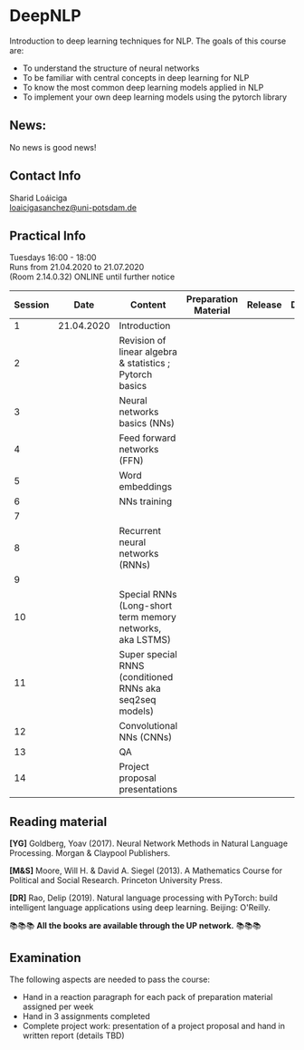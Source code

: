 # DeepNLP  

Introduction to deep learning techniques for NLP. The goals of this course are:  

- To understand the structure of neural networks  
- To be familiar with central concepts in deep learning for NLP  
- To know the most common deep learning models applied in NLP  
- To implement your own deep learning models using the pytorch library  

## News: 

No news is good news!

## Contact Info
Sharid Loáiciga  
<loaicigasanchez@uni-potsdam.de>  

## Practical Info

Tuesdays 16:00 - 18:00  
Runs from 21.04.2020 to 21.07.2020  
(Room 2.14.0.32) ONLINE until further notice  

| Session  | Date  | Content  | Preparation Material  | Release | Due | 
|---|---|---|---|---|---|
| 1  | 21.04.2020  | Introduction  |   |   | |
| 2 |   | Revision of linear algebra & statistics ; Pytorch basics |   |   |   |
| 3  |   | Neural networks basics (NNs)   |   |   |   |
| 4  |   | Feed forward networks (FFN)  |   |   |   |
| 5  |   |  Word embeddings  |   |   |   |
| 6  |   |  NNs training  |   |   |   |
| 7  |   |  |   |   |   |
| 8  |   |  Recurrent neural networks (RNNs)  |   |   |   
| 9  |   |  |   |   |   |
| 10  |   | Special RNNs (Long-short term memory networks, aka LSTMS)  |   |   |   |
| 11  |   | Super special RNNS (conditioned RNNs aka seq2seq models) |   |   |   |
| 12  |   | Convolutional NNs (CNNs)  |   |   |   |
| 13  |   | QA  |   |   |   |
| 14  |   | Project proposal presentations  |   |   |   |


## Reading material 

**\[YG\]** Goldberg, Yoav (2017).  Neural Network Methods in Natural Language Processing. Morgan & Claypool Publishers.

**\[M&S\]** Moore, Will H. & David A. Siegel (2013). A Mathematics Course for Political and Social Research. Princeton University Press.

**\[DR\]** Rao, Delip (2019). Natural language processing with PyTorch: build intelligent language applications using deep learning. Beijing: O'Reilly.  

📚📚📚 **All the books are available through the UP network.**  📚📚📚

## Examination  

The following aspects are needed to pass the course:  

 - Hand in a reaction paragraph for each pack of preparation material assigned per week
 - Hand in 3 assignments completed
 - Complete project work: presentation of a project proposal and hand in written report (details TBD)

